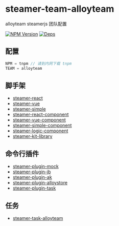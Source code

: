 # steamer-team-alloyteam

alloyteam steamerjs 团队配置

[![NPM Version](https://img.shields.io/npm/v/steamer-team-alloyteam.svg?style=flat)](https://www.npmjs.com/package/steamer-team-alloyteam)
[![Deps](https://david-dm.org/steamerjs/steamer-team-alloyteam.svg)](https://david-dm.org/steamerjs/steamer-team-alloyteam)

## 配置

```javascript
NPM = tnpm // 请到内网下载 tnpm
TEAM = alloyteam
```

## 脚手架
* [steamer-react](https://github.com/steamerjs/steamer-react)
* [steamer-vue](https://github.com/steamerjs/steamer-vue)
* [steamer-simple](https://github.com/steamerjs/steamer-simple)
* [steamer-react-component](https://github.com/steamerjs/steamer-react-component)
* [steamer-vue-component](https://github.com/steamerjs/steamer-vue-component)
* [steamer-simple-component](https://github.com/steamerjs/steamer-simple-component)
* [steamer-logic-component](https://github.com/steamerjs/steamer-logic-component)
* [steamer-kit-library](https://github.com/steamerjs/steamer-kit-library)

## 命令行插件
* [steamer-plugin-mock](https://github.com/steamerjs/steamer-plugin-mock)
* [steamer-plugin-jb](https://github.com/steamerjs/steamer-plugin-jb)
* [steamer-plugin-ak](https://github.com/steamerjs/steamer-plugin-ak)
* [steamer-plugin-alloystore](https://github.com/steamerjs/steamer-plugin-alloystore)
* [steamer-plugin-task](https://github.com/steamerjs/steamer-plugin-task)

## 任务
* [steamer-task-alloyteam](https://github.com/steamerjs/steamer-plugin-task)
